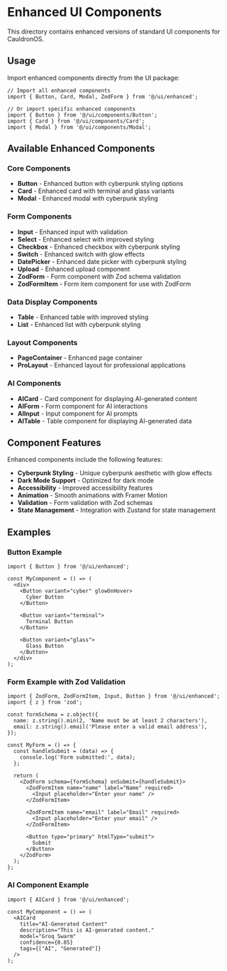 # Enhanced UI Components

This directory contains enhanced versions of standard UI components for CauldronOS.

## Usage

Import enhanced components directly from the UI package:

```tsx
// Import all enhanced components
import { Button, Card, Modal, ZodForm } from '@/ui/enhanced';

// Or import specific enhanced components
import { Button } from '@/ui/components/Button';
import { Card } from '@/ui/components/Card';
import { Modal } from '@/ui/components/Modal';
```

## Available Enhanced Components

### Core Components

- **Button** - Enhanced button with cyberpunk styling options
- **Card** - Enhanced card with terminal and glass variants
- **Modal** - Enhanced modal with cyberpunk styling

### Form Components

- **Input** - Enhanced input with validation
- **Select** - Enhanced select with improved styling
- **Checkbox** - Enhanced checkbox with cyberpunk styling
- **Switch** - Enhanced switch with glow effects
- **DatePicker** - Enhanced date picker with cyberpunk styling
- **Upload** - Enhanced upload component
- **ZodForm** - Form component with Zod schema validation
- **ZodFormItem** - Form item component for use with ZodForm

### Data Display Components

- **Table** - Enhanced table with improved styling
- **List** - Enhanced list with cyberpunk styling

### Layout Components

- **PageContainer** - Enhanced page container
- **ProLayout** - Enhanced layout for professional applications

### AI Components

- **AICard** - Card component for displaying AI-generated content
- **AIForm** - Form component for AI interactions
- **AIInput** - Input component for AI prompts
- **AITable** - Table component for displaying AI-generated data

## Component Features

Enhanced components include the following features:

- **Cyberpunk Styling** - Unique cyberpunk aesthetic with glow effects
- **Dark Mode Support** - Optimized for dark mode
- **Accessibility** - Improved accessibility features
- **Animation** - Smooth animations with Framer Motion
- **Validation** - Form validation with Zod schemas
- **State Management** - Integration with Zustand for state management

## Examples

### Button Example

```tsx
import { Button } from '@/ui/enhanced';

const MyComponent = () => (
  <div>
    <Button variant="cyber" glowOnHover>
      Cyber Button
    </Button>
    
    <Button variant="terminal">
      Terminal Button
    </Button>
    
    <Button variant="glass">
      Glass Button
    </Button>
  </div>
);
```

### Form Example with Zod Validation

```tsx
import { ZodForm, ZodFormItem, Input, Button } from '@/ui/enhanced';
import { z } from 'zod';

const formSchema = z.object({
  name: z.string().min(2, 'Name must be at least 2 characters'),
  email: z.string().email('Please enter a valid email address'),
});

const MyForm = () => {
  const handleSubmit = (data) => {
    console.log('Form submitted:', data);
  };

  return (
    <ZodForm schema={formSchema} onSubmit={handleSubmit}>
      <ZodFormItem name="name" label="Name" required>
        <Input placeholder="Enter your name" />
      </ZodFormItem>
      
      <ZodFormItem name="email" label="Email" required>
        <Input placeholder="Enter your email" />
      </ZodFormItem>
      
      <Button type="primary" htmlType="submit">
        Submit
      </Button>
    </ZodForm>
  );
};
```

### AI Component Example

```tsx
import { AICard } from '@/ui/enhanced';

const MyComponent = () => (
  <AICard
    title="AI-Generated Content"
    description="This is AI-generated content."
    model="Groq Swarm"
    confidence={0.85}
    tags={["AI", "Generated"]}
  />
);
```
